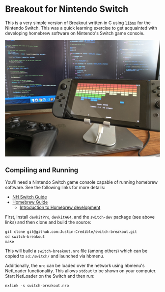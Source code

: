 # Breakout for Nintendo Switch

This is a very simple version of Breakout written in C using [`libnx`](https://github.com/switchbrew/libnx) for the Nintendo Switch. This was a quick learning exercise to get acquainted with developing homebrew software on Nintendo's Switch game console.

![showcase](.readme/showcase.jpg)

## Compiling and Running

You'll need a Nintendo Switch game console capable of running homebrew software. See the following links for more details:

* [NH Switch Guide](https://nh-server.github.io/switch-guide/)
* [Homebrew Guide](https://switch.homebrew.guide/index)
  * [Introduction to Homebrew development](https://switch.homebrew.guide/homebrew_dev/introduction)

First, install `devkitPro`, `devkitA64`, and the `switch-dev` package (see above links) and then clone and build the source:

```
git clone git@github.com:Justin-Credible/switch-breakout.git
cd switch-breakout
make
```

This will build a `switch-breakout.nro` file (among others) which can be copied to `sd:/switch/` and launched via hbmenu.

Additionally, the `nro` can be loaded over the network using hbmenu's NetLoader functionality. This allows `stdout` to be shown on your computer. Start NetLoader on the Switch and then run:

```
nxlink -s switch-breakout.nro
```
